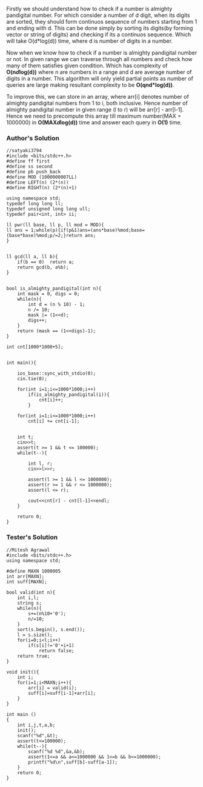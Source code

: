 <p>Firstly we should understand how to check if a number is almighty pandigital number. For which consider a number of d digit, when its digits are sorted, they should form continuos sequence of numbers starting from 1 and ending with d. This can be done simply by sorting its digits(by forming vector or string of digits) and checking if its a continuos sequence. Which will take O(d*log(d)) time, where d is number of digits in a number.</p>
<p>Now when we know how to check if a number is almighty pandigital number or not. In given range we can traverse through all numbers and check how many of them satisfies given condition. Which has complexity of <strong>O(n<em>d</em>log(d))</strong> where n are numbers in a range and d are average number of digits in a number. This algorithm will only yield partial points as number of queries are large making resultant complexity to be <strong>O(q<em>n</em>d*log(d))</strong>.</p>
<p>To improve this, we can store in an array, where arr[i] denotes number of almighty pandigital numbers from 1 to i, both inclusive. Hence number of almighty pandigital number in given range (l to r) will be arr[r] - arr[l-1]. Hence we need to precompute this array till maximum number(MAX = 1000000) in <strong>O(MAX<em>d</em>log(d))</strong> time and answer each query in <strong>O(1)</strong> time.</p>

### Author's Solution

<pre><code>//satyaki3794
#include &lt;bits/stdc++.h&gt;
#define ff first
#define ss second
#define pb push_back
#define MOD (1000000007LL)
#define LEFT(n) (2*(n))
#define RIGHT(n) (2*(n)+1)

using namespace std;
typedef long long ll;
typedef unsigned long long ull;
typedef pair&lt;int, int&gt; ii;

ll pwr(ll base, ll p, ll mod = MOD){
ll ans = 1;while(p){if(p&amp;1)ans=(ans*base)%mod;base=(base*base)%mod;p/=2;}return ans;
}


ll gcd(ll a, ll b){
    if(b == 0)  return a;
    return gcd(b, a%b);
}


bool is_almighty_pandigital(int n){
    int mask = 0, digs = 0;
    while(n){
        int d = (n % 10) - 1;
        n /= 10;
        mask |= (1&lt;&lt;d);
        digs++;
    }
    return (mask == (1&lt;&lt;digs)-1);
}

int cnt[1000*1000+5];


int main(){

    ios_base::sync_with_stdio(0);
    cin.tie(0);

    for(int i=1;i&lt;=1000*1000;i++)
        if(is_almighty_pandigital(i)){
            cnt[i]++;
        }

    for(int i=1;i&lt;=1000*1000;i++)
        cnt[i] += cnt[i-1];


    int t;
    cin&gt;&gt;t;
    assert(t &gt;= 1 &amp;&amp; t &lt;= 100000);
    while(t--){

        int l, r;
        cin&gt;&gt;l&gt;&gt;r;

        assert(l &gt;= 1 &amp;&amp; l &lt;= 1000000);
        assert(r &gt;= 1 &amp;&amp; r &lt;= 1000000);
        assert(l &lt;= r);

        cout&lt;&lt;cnt[r] - cnt[l-1]&lt;&lt;endl;
    }

    return 0;
}</code></pre>

### Tester's Solution

<pre><code>//Mitesh Agrawal
#include &lt;bits/stdc++.h&gt;
using namespace std;

#define MAXN 1000005
int arr[MAXN];
int suff[MAXN];

bool valid(int n){
	int i,l;
	string s;
	while(n){
		s+=(n%10+'0');
		n/=10;
	}
	sort(s.begin(), s.end());
	l = s.size();
	for(i=0;i&lt;l;i++)
		if(s[i]!='0'+i+1)
			return false;
	return true;
}

void init(){
	int i;
	for(i=1;i&lt;MAXN;i++){
		arr[i] = valid(i);
		suff[i]=suff[i-1]+arr[i];
	}
}

int main ()
{	
	int i,j,t,a,b;
	init();
	scanf("%d",&amp;t);
	assert(t&lt;=100000);
	while(t--){
		scanf("%d %d",&amp;a,&amp;b);
		assert(1&lt;=a &amp;&amp; a&lt;=1000000 &amp;&amp; 1&lt;=b &amp;&amp; b&lt;=1000000);
		printf("%d\n",suff[b]-suff[a-1]);
	}	
	return 0;	
}</code></pre>